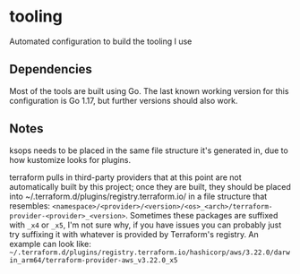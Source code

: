 # tooling
Automated configuration to build the tooling I use

## Dependencies

Most of the tools are built using Go. The last known working version for this
configuration is Go 1.17, but further versions should also work.

## Notes

ksops needs to be placed in the same file structure it's generated in, due to
how kustomize looks for plugins.

terraform pulls in third-party providers that at this point are not
automatically built by this project; once they are built, they should be placed
into ~/.terraform.d/plugins/registry.terraform.io/ in a file structure that
resembles: `<namespace>/<provider>/<version>/<os>_<arch>/terraform-provider-<provider>_<version>`.
Sometimes these packages are suffixed with `_x4` or `_x5`, I'm not sure why, if
you have issues you can probably just try suffixing it with whatever is
provided by Terraform's registry. An example can look like:
`~/.terraform.d/plugins/registry.terraform.io/hashicorp/aws/3.22.0/darwin_arm64/terraform-provider-aws_v3.22.0_x5`
